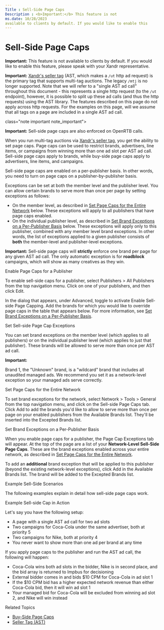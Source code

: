 ```yaml
---
Title : Sell-Side Page Caps
Description : <b>Important:</b> This feature is not
ms.date: 10/28/2023
available to clients by default. If you would like to enable this
---
```



# Sell-Side Page Caps





<b>Important:</b> This feature is not
available to clients by default. If you would like to enable this
feature, please speak with your Xandr
representative.





<b>Important:</b> <a
href="seller-tag/seller-tag/seller-tag.md"
class="xref" target="_blank">Xandr's seller
tag</a> (AST, which makes a `/ut` http ad request) is the primary tag
that supports multi-tag auctions. The legacy `/mtj` is no longer
supported. Note that we will refer to a "single AST ad call" throughout
this document - this represents a single http request (to the `/ut`
endpoint), however, it is possible to split up these ad calls (and thus
the http requests) using the AST library. The features described on this
page do not apply across http requests. For the examples on this page,
will we assume that all tags on a page are included in a single AST ad
call.



class="note important note_important">

<b>Important:</b> Sell-side page caps are also
enforced on OpenRTB calls.



When you run multi-tag auctions via <a
href="seller-tag/seller-tag/seller-tag.md"
class="xref" target="_blank">Xandr's seller
tag</a>, you get the ability to set page caps. Page caps can be used to
restrict brands, advertisers, line items, or campaigns from winning more
than one ad slot per AST ad call. Sell-side page caps apply to brands,
while buy-side page caps apply to advertisers, line items, and
campaigns.

Sell-side page caps are enabled on a per-publisher basis. In other
words, you need to turn on page caps on a publisher-by-publisher basis.

Exceptions can be set at both the member level and the publisher level.
You can allow certain brands to serve more than once per page by setting
exceptions as follows:

- On the member level, as described in <a
  href="sell-side-page-caps.md#ID-000021cf__p-61e2e455-62c7-496b-b63a-efd5e1000c2a"
  class="xref">Set Page Caps for the Entire Network</a> below. These
  exceptions will apply to all publishers that have page caps enabled.
- On the individual publisher level, as described in <a
  href="sell-side-page-caps.md#ID-000021cf__p-621dd1bd-2574-4dec-82b0-4d2052ee9253"
  class="xref">Set Brand Exceptions on a Per-Publisher Basis</a> below.
  These exceptions will apply only to this publisher, combined with any
  member level brand exceptions. In other words, the list of exceptions
  applied to a given publisher consists of **both** the member-level and
  publisher-level exceptions.



<b>Important:</b> Sell-side page caps will
**strictly** enforce one brand per page for any given AST ad call. The
only automatic exception is for **roadblock** campaigns, which will show
as many creatives as they win.



Enable Page Caps for a Publisher

To enable sell-side caps for a publisher, select
Publishers
 \>  All Publishers from
the top navigation menu. Click on one of your publishers, and then click
Edit.

In the dialog that appears, under
Advanced, toggle to activate
Enable Sell-side Page Capping. Add the
brands for which you would like to override page caps in the table that
appears below. For more information, see <a
href="sell-side-page-caps.md#ID-000021cf__p-621dd1bd-2574-4dec-82b0-4d2052ee9253"
class="xref">Set Brand Exceptions on a Per-Publisher Basis</a>.

Set Sell-side Page Cap Exceptions

You can set brand exceptions on the member level (which applies to all
publishers) or on the individual publisher level (which applies to just
that publisher). These brands will be allowed to serve more than once
per AST ad call.



<b>Important:</b>

Brand 1, the "Unknown" brand, is a "wildcard" brand that includes all
unaudited managed ads. We recommend you set it as a network-level
exception so your managed ads serve correctly.



Set Page Caps for the Entire Network

To set brand exceptions for the network, select
Network 
\>  Tools  \>
 General from the top
navigation menu, and click on the Sell-side
Page Caps tab. Click Add to add
the brands you'd like to allow to serve more than once per page on your
enabled publishers from the Available
Brands list. They'll be inserted into the
Excepted Brands list.

Set Brand Exceptions on a Per-Publisher Basis

When you enable page caps for a publisher, the
Page Cap Exceptions tab will appear.
At the top of the page are a list of your **Network-Level Sell-Side Page
Caps**. These are the brand exceptions enabled across your entire
network, as described in <a
href="sell-side-page-caps.md#ID-000021cf__p-61e2e455-62c7-496b-b63a-efd5e1000c2a"
class="xref">Set Page Caps for the Entire Network</a>.

To add an **additional** brand exception that will be applied to this
publisher (beyond the existing network-level exceptions), click
Add in the
Available Brands list. The brand will
be added to the Excepted Brands list.

Example Sell-Side Scenarios

The following examples explain in detail how sell-side page caps work.

Example Sell-side Cap in Action

Let's say you have the following setup:

- A page with a single AST ad call for two ad slots
- Two campaigns for Coca-Cola under the same advertiser, both at
  priority 5
- Two campaigns for Nike, both at priority 4
- You never want to show more than one ad per brand at any time

If you apply page caps to the publisher and run the AST ad call, the
following will happen:

- Coca-Cola wins both ad slots in the bidder, Nike is in second place,
  and the bid array is returned to Impbus for decisioning
- External bidder comes in and bids $10 CPM for Coca-Cola in ad slot 1
- If the $10 CPM bid has a higher expected network revenue than either
  Coca-Cola bid, then it will win ad slot 1
- Your managed bid for Coca-Cola will be excluded from winning ad slot
  2, and Nike will win instead

Related Topics

- <a href="buy-side-page-caps.md" class="xref">Buy-Side Page Caps</a>
- <a
  href="seller-tag/seller-tag/seller-tag.md"
  class="xref" target="_blank">Seller Tag (AST)</a>




